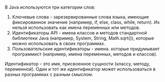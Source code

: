 В Java используются три категории слов:
1. Ключевые слова - зарезервированные слова языка, имеющие фиксированное значение (например, if, else, class, while, return). Их нельзя использовать как имена переменных или методов.
2. Идентификаторы API - имена классов и методов стандартной библиотеки Java (например, System, String, Math.sqrt()), которые можно использовать в своих программах.
3. Пользовательские идентификаторы - имена. которые придумывает программист (например, имена переменных, методов и классов).

Идентификатор - это имя, присвоенное сущности (классу, методу, переменной). Один и тот же идентификатор может использоваться в разных программах с разным смыслом.